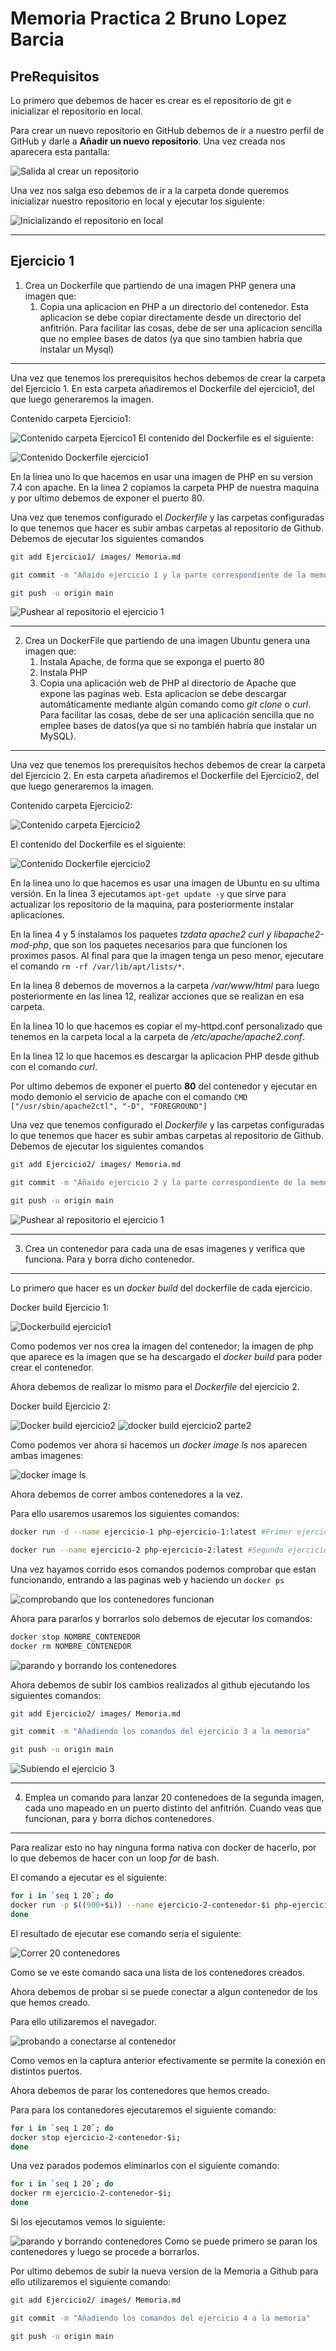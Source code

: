 # Memoria Practica 2 Bruno Lopez Barcia 

## PreRequisitos

Lo primero que debemos de hacer es crear es el repositorio de git e inicializar el repositorio en local.

Para crear un nuevo repositorio en GitHub debemos de ir a nuestro perfil de GitHub y darle a __Añadir un nuevo repositorio__. Una vez creada nos aparecera esta pantalla:

![Salida al crear un repositorio](./images/imagen_0.png)

Una vez nos salga eso debemos de ir a la carpeta donde queremos inicializar nuestro repositorio en local y ejecutar los siguiente:

![Inicializando el repositorio en local](./images/imagen_1.png)

---
## Ejercicio 1

1. Crea un Dockerfile que partiendo de una imagen PHP genera una imagen que:
	1. Copia una aplicacion en PHP a un directorio del contenedor. Esta aplicacion se debe copiar directamente desde un directorio del anfitrión. Para facilitar las cosas, debe de ser una aplicacion sencilla que no emplee bases de datos (ya que sino tambien habría que instalar un Mysql)
---
Una vez que tenemos los prerequisitos hechos debemos de crear la carpeta del Ejercicio 1. En esta carpeta añadiremos el Dockerfile del ejercicio1, del que luego generaremos la imagen. 

Contenido carpeta Ejercicio1:

![Contenido carpeta Ejercico1](./images/imagen_3.png)
El contenido del Dockerfile es el siguiente:

![Contenido Dockerfile ejercicio1](./images/imagen_2.png)

En la linea uno lo que hacemos en usar una imagen de PHP en su version 7.4 con apache. En la linea 2 copiamos la carpeta PHP de nuestra maquina y por ultimo debemos de exponer el puerto 80.

Una vez que tenemos configurado el _Dockerfile_ y las carpetas configuradas lo que tenemos que hacer es subir ambas carpetas al repositorio de Github. Debemos de ejecutar los siguientes comandos

````bash
git add Ejercicio1/ images/ Memoria.md

git commit -m "Añaido ejercicio 1 y la parte correspondiente de la memoria"

git push -u origin main
````

![Pushear al repositorio el ejercicio 1](/images/imagen_4.png)

----
2.  Crea un DockerFile que partiendo de una imagen Ubuntu genera una imagen que:
	1. Instala Apache, de forma que se exponga el puerto 80
	2. Instala PHP
	3. Copia una aplicación web de PHP al directorio de Apache que expone las paginas web. Esta aplicacion se debe descargar automáticamente mediante algún comando como _git clone_ o _curl_. Para facilitar las cosas, debe de ser una aplicación sencilla que no emplee bases de datos(ya que si no también habría que instalar un MySQL).

---

Una vez que tenemos los prerequisitos hechos debemos de crear la carpeta del Ejercicio 2. En esta carpeta añadiremos el Dockerfile del Ejercicio2, del que luego generaremos la imagen. 

Contenido carpeta Ejercicio2:

![Contenido carpeta Ejercicio2](./images/imagen_5.png)

El contenido del Dockerfile es el siguiente:

![Contenido Dockerfile ejercicio2](./images/imagen_6.png)

En la linea uno lo que hacemos es usar una imagen de Ubuntu en su ultima versión. En la linea 3 ejecutamos ```apt-get update -y``` que sirve para actualizar los repositorio de la maquina, para posteriormente instalar aplicaciones.

En la linea 4 y 5 instalamos los paquetes _tzdata apache2 curl y libapache2-mod-php_, que son los paquetes necesarios para que funcionen los proximos pasos. Al final para que la imagen tenga un peso menor, ejecutare el comando ```rm -rf /var/lib/apt/lists/*```. 

En la linea 8 debemos de movernos a la carpeta _/var/www/html_ para luego posteriormente en las linea 12, realizar acciones que se realizan en esa carpeta.

En la linea 10 lo que hacemos es copiar el my-httpd.conf personalizado que tenemos en la carpeta local a la carpeta de _/etc/apache/apache2.conf_.

En la linea 12 lo que hacemos es descargar la aplicacion PHP desde github con el comando _curl_. 

Por ultimo debemos de exponer el puerto __80__ del contenedor y ejecutar en modo demonio el servicio de apache con el comando ```CMD ["/usr/sbin/apache2ctl", "-D", "FOREGROUND"]```

Una vez que tenemos configurado el _Dockerfile_ y las carpetas configuradas lo que tenemos que hacer es subir ambas carpetas al repositorio de Github. Debemos de ejecutar los siguientes comandos

````bash
git add Ejercicio2/ images/ Memoria.md

git commit -m "Añaido ejercicio 2 y la parte correspondiente de la memoria"

git push -u origin main
````

![Pushear al repositorio el ejercicio 1](/images/imagen_7.png)


---- 
3. Crea un contenedor para cada una de esas imagenes y verifica que funciona. Para y borra dicho contenedor.
----

Lo primero que hacer es un _docker build_ del dockerfile de cada ejercicio. 

Docker build Ejercicio 1:

![Dockerbuild ejercicio1](/images/imagen_8.png)

Como podemos ver nos crea la imagen del contenedor; la imagen de php que aparece es la imagen que se ha descargado el _docker build_ para poder crear el contenedor.

Ahora debemos de realizar lo mismo para el _Dockerfile_ del ejercicio 2.

Docker build Ejercicio 2:

![Docker build ejercicio2](/images/imagen_9.png)
![docker build ejercicio2 parte2](/images/imagen_10.png)

Como podemos ver ahora si hacemos un _docker image ls_ nos aparecen ambas imagenes:

![docker image ls](/images/imagen_11.png)

Ahora debemos de correr ambos contenedores a la vez. 

Para ello usaremos usaremos los siguientes comandos:

`````bash
docker run -d --name ejercicio-1 php-ejercicio-1:latest #Primer ejercicio

docker run --name ejercicio-2 php-ejercicio-2:latest #Segundo ejercicio
`````

Una vez hayamos corrido esos comandos podemos comprobar que estan funcionando, entrando a las paginas web y haciendo un ```docker ps``` 

![comprobando que los contenedores funcionan](/images/imagen_12.png)

Ahora para pararlos y borrarlos solo debemos de ejecutar los comandos: 

`````bash
docker stop NOMBRE_CONTENEDOR
docker rm NOMBRE_CONTENEDOR
`````

![parando y borrando los contenedores](/images/imagen_13.png)

Ahora debemos de subir los cambios realizados al github ejecutando los siguientes comandos:

````bash
git add Ejercicio2/ images/ Memoria.md

git commit -m "Añadiendo los comandos del ejercicio 3 a la memoria"

git push -u origin main
````

![Subiendo el ejercicio 3](/images/imagen_14.png)


----
4. Emplea un comando para lanzar 20 contenedoes de la segunda imagen, cada uno mapeado en un puerto distinto del anfitrión. Cuando veas que funcionan, para y borra dichos contenedores.
----

Para realizar esto no hay ninguna forma nativa con docker de hacerlo, por lo que debemos de hacer con un loop _for_ de bash.

El comando a ejecutar es el siguiente:
````bash
for i in `seq 1 20`; do 
docker run -p $((900+$i)) --name ejercicio-2-contenedor-$i php-ejercicio-2;
done
````

El resultado de ejecutar ese comando seria el siguiente:

![Correr 20 contenedores](/images/imagen_15.png)

Como se ve este comando saca una lista de los contenedores creados.

Ahora debemos de probar si se puede conectar a algun contenedor de los que hemos creado.

Para ello utilizaremos el navegador.

![probando a conectarse al contenedor](/images/imagen_17.png)

Como vemos en la captura anterior efectivamente se permite la conexión en distintos puertos.

Ahora debemos de parar los contenedores que hemos creado.

Para para los contanedores ejecutaremos el siguiente comando:
````bash
for i in `seq 1 20`; do 
docker stop ejercicio-2-contenedor-$i;
done
````

Una vez parados podemos eliminarlos con el siguiente comando:
````bash
for i in `seq 1 20`; do 
docker rm ejercicio-2-contenedor-$i;
done
````

Si los ejecutamos vemos lo siguiente:

![parando y borrando contenedores](/images/imagen_18.png)
Como se puede primero se paran los contenedores y luego se procede a borrarlos.

Por ultimo debemos de subir la nueva version de la Memoria a Github para ello utilizaremos el siguiente comando:
````bash
git add Ejercicio2/ images/ Memoria.md

git commit -m "Añadiendo los comandos del ejercicio 4 a la memoria"

git push -u origin main
````